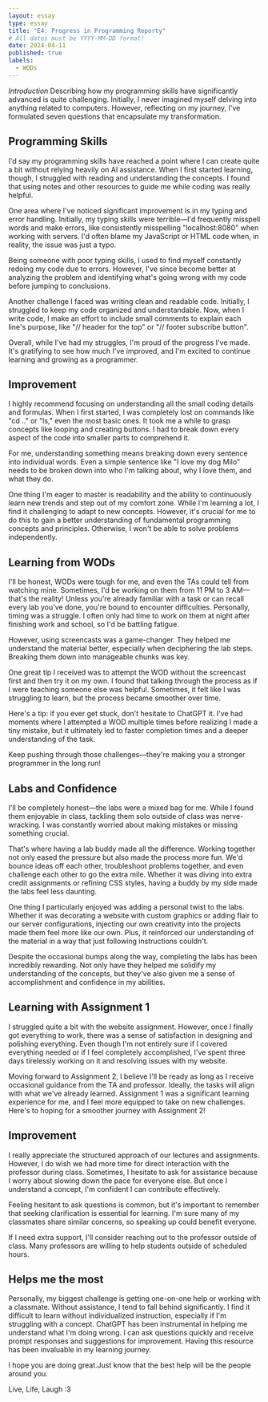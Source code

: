 ```yaml
---
layout: essay
type: essay
title: "E4: Progress in Programming Reporty"
# All dates must be YYYY-MM-DD format!
date: 2024-04-11
published: true 
labels:
  - WODs
---
```


*Introduction*
Describing how my programming skills have significantly advanced is quite challenging. Initially, I never imagined myself delving into anything related to computers. However, reflecting on my journey, I've formulated seven questions that encapsulate my transformation.

## Programming Skills 
I'd say my programming skills have reached a point where I can create quite a bit without relying heavily on AI assistance. When I first started learning, though, I struggled with reading and understanding the concepts. I found that using notes and other resources to guide me while coding was really helpful.

One area where I've noticed significant improvement is in my typing and error handling. Initially, my typing skills were terrible—I'd frequently misspell words and make errors, like consistently misspelling "localhost:8080" when working with servers. I'd often blame my JavaScript or HTML code when, in reality, the issue was just a typo.

Being someone with poor typing skills, I used to find myself constantly redoing my code due to errors. However, I've since become better at analyzing the problem and identifying what's going wrong with my code before jumping to conclusions.

Another challenge I faced was writing clean and readable code. Initially, I struggled to keep my code organized and understandable. Now, when I write code, I make an effort to include small comments to explain each line's purpose, like "// header for the top" or "// footer subscribe button".

Overall, while I've had my struggles, I'm proud of the progress I've made. It's gratifying to see how much I've improved, and I'm excited to continue learning and growing as a programmer.

## Improvement  
I highly recommend focusing on understanding all the small coding details and formulas. When I first started, I was completely lost on commands like "cd .." or "ls," even the most basic ones. It took me a while to grasp concepts like looping and creating buttons. I had to break down every aspect of the code into smaller parts to comprehend it.

For me, understanding something means breaking down every sentence into individual words. Even a simple sentence like "I love my dog Milo" needs to be broken down into who I'm talking about, why I love them, and what they do.

One thing I'm eager to master is readability and the ability to continuously learn new trends and step out of my comfort zone. While I'm learning a lot, I find it challenging to adapt to new concepts. However, it's crucial for me to do this to gain a better understanding of fundamental programming concepts and principles. Otherwise, I won't be able to solve problems independently.

## Learning from WODs 
I'll be honest, WODs were tough for me, and even the TAs could tell from watching mine. Sometimes, I'd be working on them from 11 PM to 3 AM—that's the reality! Unless you're already familiar with a task or can recall every lab you've done, you're bound to encounter difficulties. Personally, timing was a struggle. I often only had time to work on them at night after finishing work and school, so I'd be battling fatigue.

However, using screencasts was a game-changer. They helped me understand the material better, especially when deciphering the lab steps. Breaking them down into manageable chunks was key.

One great tip I received was to attempt the WOD without the screencast first and then try it on my own. I found that talking through the process as if I were teaching someone else was helpful. Sometimes, it felt like I was struggling to learn, but the process became smoother over time.

Here's a tip: if you ever get stuck, don't hesitate to ChatGPT it. I've had moments where I attempted a WOD multiple times before realizing I made a tiny mistake, but it ultimately led to faster completion times and a deeper understanding of the task.

Keep pushing through those challenges—they're making you a stronger programmer in the long run!

## Labs and Confidence  
I'll be completely honest—the labs were a mixed bag for me. While I found them enjoyable in class, tackling them solo outside of class was nerve-wracking. I was constantly worried about making mistakes or missing something crucial.

That's where having a lab buddy made all the difference. Working together not only eased the pressure but also made the process more fun. We'd bounce ideas off each other, troubleshoot problems together, and even challenge each other to go the extra mile. Whether it was diving into extra credit assignments or refining CSS styles, having a buddy by my side made the labs feel less daunting.

One thing I particularly enjoyed was adding a personal twist to the labs. Whether it was decorating a website with custom graphics or adding flair to our server configurations, injecting our own creativity into the projects made them feel more like our own. Plus, it reinforced our understanding of the material in a way that just following instructions couldn't.

Despite the occasional bumps along the way, completing the labs has been incredibly rewarding. Not only have they helped me solidify my understanding of the concepts, but they've also given me a sense of accomplishment and confidence in my abilities. 

## Learning with Assignment 1  
I struggled quite a bit with the website assignment. However, once I finally got everything to work, there was a sense of satisfaction in designing and polishing everything. Even though I'm not entirely sure if I covered everything needed or if I feel completely accomplished, I've spent three days tirelessly working on it and resolving issues with my website.

Moving forward to Assignment 2, I believe I'll be ready as long as I receive occasional guidance from the TA and professor. Ideally, the tasks will align with what we've already learned. Assignment 1 was a significant learning experience for me, and I feel more equipped to take on new challenges. Here's to hoping for a smoother journey with Assignment 2!

## Improvement  
I really appreciate the structured approach of our lectures and assignments. However, I do wish we had more time for direct interaction with the professor during class. Sometimes, I hesitate to ask for assistance because I worry about slowing down the pace for everyone else. But once I understand a concept, I'm confident I can contribute effectively.

Feeling hesitant to ask questions is common, but it's important to remember that seeking clarification is essential for learning. I'm sure many of my classmates share similar concerns, so speaking up could benefit everyone.

If I need extra support, I'll consider reaching out to the professor outside of class. Many professors are willing to help students outside of scheduled hours.

## Helps me the most 
Personally, my biggest challenge is getting one-on-one help or working with a classmate. Without assistance, I tend to fall behind significantly. I find it difficult to learn without individualized instruction, especially if I'm struggling with a concept. ChatGPT has been instrumental in helping me understand what I'm doing wrong. I can ask questions quickly and receive prompt responses and suggestions for improvement. Having this resource has been invaluable in my learning journey.


I hope you are doing great.Just know that the best help will be the people around you. 

Live, Life, Laugh :3
